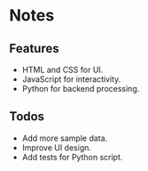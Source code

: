 # Notes
## Features
- HTML and CSS for UI.
- JavaScript for interactivity.
- Python for backend processing.

## Todos
- Add more sample data.
- Improve UI design.
- Add tests for Python script.
